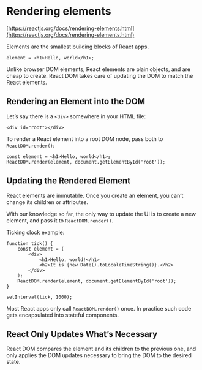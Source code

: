# Rendering elements
[https://reactjs.org/docs/rendering-elements.html](https://reactjs.org/docs/rendering-elements.html)

Elements are the smallest building blocks of React apps.

`element = <h1>Hello, world</h1>;`

Unlike browser DOM elements, React elements are plain objects, and are cheap to create. React DOM takes care of updating the DOM to match the React elements.

## Rendering an Element into the DOM 
Let’s say there is a `<div>` somewhere in your HTML file:

```
<div id="root"></div>
```

To render a React element into a root DOM node, pass both to `ReactDOM.render()`:

```
const element = <h1>Hello, world</h1>;
ReactDOM.render(element, document.getElementById('root'));
```

## Updating the Rendered Element 
React elements are immutable. Once you create an element, you can’t change its children or attributes.

With our knowledge so far, the only way to update the UI is to create a new element, and pass it to `ReactDOM.render()`.

Ticking clock example:

```
function tick() {
	const element = (
		<div>
			<h1>Hello, world!</h1>
			<h2>It is {new Date().toLocaleTimeString()}.</h2>
		</div>
	);
	ReactDOM.render(element, document.getElementById('root'));
}

setInterval(tick, 1000);
```

Most React apps only call `ReactDOM.render()` once. In practice such code gets encapsulated into stateful components.

## React Only Updates What’s Necessary
React DOM compares the element and its children to the previous one, and only applies the DOM updates necessary to bring the DOM to the desired state.